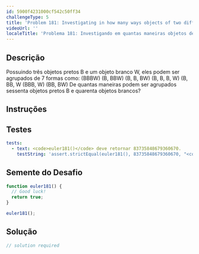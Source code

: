 ```yaml
---
id: 5900f4231000cf542c50ff34
challengeType: 5
title: 'Problem 181: Investigating in how many ways objects of two different colours can be grouped'
videoUrl: ''
localeTitle: 'Problema 181: Investigando em quantas maneiras objetos de duas cores diferentes podem ser agrupados'
---
```


## Descrição
<section id="description"> Possuindo três objetos pretos B e um objeto branco W, eles podem ser agrupados de 7 formas como: (BBBW) (B, BBW) (B, B, BW) (B, B, B, W) (B, BB, W (BBB, W) (BB, BW) De quantas maneiras podem ser agrupados sessenta objetos pretos B e quarenta objetos brancos? </section>

## Instruções
<section id="instructions">
</section>

## Testes
<section id='tests'>

```yml
tests:
  - text: <code>euler181()</code> deve retornar 83735848679360670.
    testString: 'assert.strictEqual(euler181(), 83735848679360670, "<code>euler181()</code> should return 83735848679360670.");'

```

</section>

## Semente do Desafio
<section id='challengeSeed'>

<div id='js-seed'>

```js
function euler181() {
  // Good luck!
  return true;
}

euler181();

```

</div>



</section>

## Solução
<section id='solution'>

```js
// solution required
```
</section>
